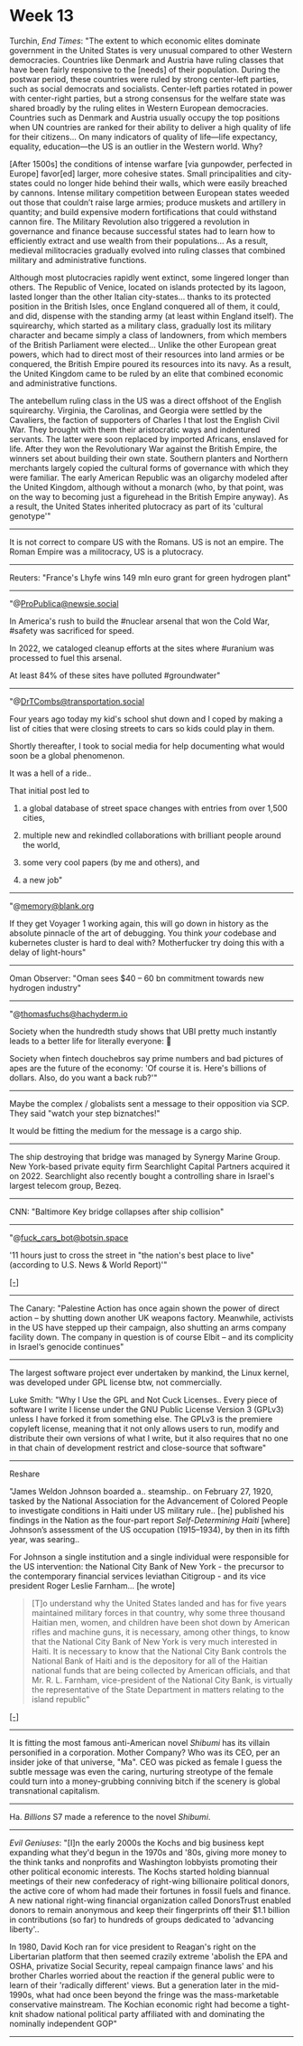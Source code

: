 # Week 13

Turchin, *End Times*: "The extent to which economic elites dominate
government in the United States is very unusual compared to other
Western democracies. Countries like Denmark and Austria have ruling
classes that have been fairly responsive to the [needs] of their
population. During the postwar period, these countries were ruled by
strong center-left parties, such as social democrats and
socialists. Center-left parties rotated in power with center-right
parties, but a strong consensus for the welfare state was shared
broadly by the ruling elites in Western European
democracies. Countries such as Denmark and Austria usually occupy the
top positions when UN countries are ranked for their ability to
deliver a high quality of life for their citizens... On many
indicators of quality of life—life expectancy, equality, education—the
US is an outlier in the Western world. Why?

[After 1500s] the conditions of intense warfare [via gunpowder,
perfected in Europe] favor[ed] larger, more cohesive states. Small
principalities and city-states could no longer hide behind their
walls, which were easily breached by cannons. Intense military
competition between European states weeded out those that couldn’t
raise large armies; produce muskets and artillery in quantity; and
build expensive modern fortifications that could withstand cannon
fire. The Military Revolution also triggered a revolution in
governance and finance because successful states had to learn how to
efficiently extract and use wealth from their populations... As a
result, medieval militocracies gradually evolved into ruling classes
that combined military and administrative functions.

Although most plutocracies rapidly went extinct, some lingered longer
than others. The Republic of Venice, located on islands protected by
its lagoon, lasted longer than the other Italian city-states... thanks
to its protected position in the British Isles, once England conquered
all of them, it could, and did, dispense with the standing army (at
least within England itself). The squirearchy, which started as a
military class, gradually lost its military character and became
simply a class of landowners, from which members of the British
Parliament were elected... Unlike the other European great powers,
which had to direct most of their resources into land armies or be
conquered, the British Empire poured its resources into its navy. As a
result, the United Kingdom came to be ruled by an elite that combined
economic and administrative functions.

The antebellum ruling class in the US was a direct offshoot of the
English squirearchy. Virginia, the Carolinas, and Georgia were settled
by the Cavaliers, the faction of supporters of Charles I that lost the
English Civil War. They brought with them their aristocratic ways and
indentured servants.  The latter were soon replaced by imported
Africans, enslaved for life. After they won the Revolutionary War
against the British Empire, the winners set about building their own
state. Southern planters and Northern merchants largely copied the
cultural forms of governance with which they were familiar. The early
American Republic was an oligarchy modeled after the United Kingdom,
although without a monarch (who, by that point, was on the way to
becoming just a figurehead in the British Empire anyway). As a result,
the United States inherited plutocracy as part of its 'cultural
genotype'"

---

It is not correct to compare US with the Romans. US is not an empire.
The Roman Empire was a militocracy, US is a plutocracy.

---

Reuters: "France's Lhyfe wins 149 mln euro grant for green hydrogen plant"

---

"@ProPublica@newsie.social

In America's rush to build the #nuclear arsenal that won the Cold War,
\#safety was sacrificed for speed.

In 2022, we cataloged cleanup efforts at the sites where #uranium was
processed to fuel this arsenal.

At least 84% of these sites have polluted #groundwater"

---

"@DrTCombs@transportation.social

Four years ago today my kid's school shut down and I coped by making a
list of cities that were closing streets to cars so kids could play in
them.

Shortly thereafter, I took to social media for help documenting what
would soon be a global phenomenon.

It was a hell of a ride..

That initial post led to

1. a global database of street space changes with entries from over 1,500 cities, 

2. multiple new and rekindled collaborations with brilliant people around the world, 

3. some very cool papers (by me and others), and

4. a new job"

---

"@memory@blank.org

If they get Voyager 1 working again, this will go down in history as
the absolute pinnacle of the art of debugging. You think _your_
codebase and kubernetes cluster is hard to deal with? Motherfucker try
doing this with a delay of light-hours"

---

Oman Observer: "Oman sees $40 – 60 bn commitment towards new hydrogen
industry"

---

"@thomasfuchs@hachyderm.io

Society when the hundredth study shows that UBI pretty much instantly
leads to a better life for literally everyone: 🤷

Society when fintech douchebros say prime numbers and bad pictures of
apes are the future of the economy: 'Of course it is. Here's billions
of dollars. Also, do you want a back rub?'"

---

Maybe the complex / globalists sent a message to their opposition via
SCP. They said "watch your step biznatches!"

It would be fitting the medium for the message is a cargo ship.

---

The ship destroying that bridge was managed by Synergy Marine Group.
New York-based private equity firm Searchlight Capital Partners
acquired it on 2022. Searchlight also recently bought a controlling
share in Israel's largest telecom group, Bezeq.

---

CNN: "Baltimore Key bridge collapses after ship collision"

---

"@fuck_cars_bot@botsin.space

'11 hours just to cross the street in "the nation's best place to
live" (according to U.S. News &amp; World Report)'"

[[-]](https://files.botsin.space/media_attachments/files/112/108/882/108/494/211/original/dd3700ace4c02fcd.jpeg)

---

The Canary: "Palestine Action has once again shown the power of direct
action – by shutting down another UK weapons factory. Meanwhile,
activists in the US have stepped up their campaign, also shutting an
arms company facility down. The company in question is of course Elbit
– and its complicity in Israel‘s genocide continues"

---

The largest software project ever undertaken by mankind, the Linux
kernel, was developed under GPL license btw, not commercially.

Luke Smith: "Why I Use the GPL and Not Cuck Licenses.. Every piece of
software I write I license under the GNU Public License Version 3
(GPLv3) unless I have forked it from something else. The GPLv3 is the
premiere copyleft license, meaning that it not only allows users to
run, modify and distribute their own versions of what I write, but it
also requires that no one in that chain of development restrict and
close-source that software"

---

Reshare

"James Weldon Johnson boarded a.. steamship.. on February 27, 1920,
tasked by the National Association for the Advancement of Colored
People to investigate conditions in Haiti under US military rule..
[he] published his findings in the Nation as the four-part report
*Self-Determining Haiti* [where] Johnson’s assessment of the US
occupation (1915–1934), by then in its fifth year, was searing..

For Johnson a single institution and a single individual were
responsible for the US intervention: the National City Bank of New
York - the precursor to the contemporary financial services leviathan
Citigroup - and its vice president Roger Leslie Farnham... [he wrote]

>[T]o understand why the United States landed and has for five years
>maintained military forces in that country, why some three thousand
>Haitian men, women, and children have been shot down by American
>rifles and machine guns, it is necessary, among other things, to know
>that the National City Bank of New York is very much interested in
>Haiti. It is necessary to know that the National City Bank controls
>the National Bank of Haiti and is the depository for all of the
>Haitian national funds that are being collected by American
>officials, and that Mr. R. L. Farnham, vice-president of the National
>City Bank, is virtually the representative of the State Department in
>matters relating to the island republic"

[[-]](https://projects.iq.harvard.edu/files/glb_cap_crbn_prsm/files/hudson_rhr_national_city_haiti.pdf)

---

It is fitting the most famous anti-American novel *Shibumi* has
its villain personified in a corporation. Mother Company? Who was its
CEO, per an insider joke of that universe, "Ma". CEO was picked as
female I guess the subtle message was even the caring, nurturing
streotype of the female could turn into a money-grubbing conniving
bitch if the scenery is global transnational capitalism.

---

Ha. *Billions* S7 made a reference to the novel *Shibumi*. 

---

*Evil Geniuses*: "[I]n the early 2000s the Kochs and big business kept
expanding what they'd begun in the 1970s and '80s, giving more money
to the think tanks and nonprofits and Washington lobbyists promoting
their other political economic interests. The Kochs started holding
biannual meetings of their new confederacy of right-wing billionaire
political donors, the active core of whom had made their fortunes in
fossil fuels and finance. A new national right-wing financial
organization called DonorsTrust enabled donors to remain anonymous and
keep their fingerprints off their $1.1 billion in contributions (so
far) to hundreds of groups dedicated to 'advancing liberty'..

In 1980, David Koch ran for vice president to Reagan's right on the
Libertarian platform that then seemed crazily extreme 'abolish the EPA
and OSHA, privatize Social Security, repeal campaign finance laws' and
his brother Charles worried about the reaction if the general public
were to learn of their 'radically different' views. But a generation
later in the mid-1990s, what had once been beyond the fringe was the
mass-marketable conservative mainstream. The Kochian economic right
had become a tight-knit shadow national political party affiliated
with and dominating the nominally independent GOP"

---
